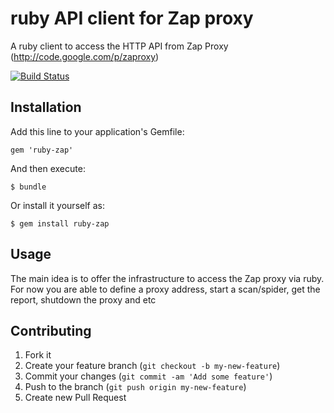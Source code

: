 # ruby API client for Zap proxy

A ruby client to access the HTTP API from Zap Proxy (http://code.google.com/p/zaproxy)

[![Build Status](https://travis-ci.org/vpereira/ruby-zap.png?branch=master)](https://travis-ci.org/vpereira/ruby-zap)


## Installation

Add this line to your application's Gemfile:

    gem 'ruby-zap'

And then execute:

    $ bundle

Or install it yourself as:

    $ gem install ruby-zap

## Usage

The main idea is to offer the infrastructure to access the Zap proxy via ruby.
For now you are able to define a proxy address, start a scan/spider, get the report, shutdown the proxy and etc

## Contributing

1. Fork it
2. Create your feature branch (`git checkout -b my-new-feature`)
3. Commit your changes (`git commit -am 'Add some feature'`)
4. Push to the branch (`git push origin my-new-feature`)
5. Create new Pull Request
